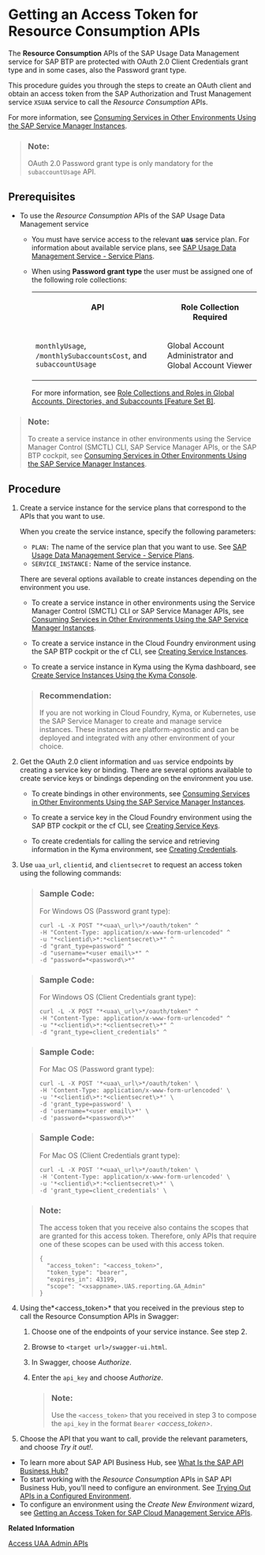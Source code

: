 <!-- loio4bfe9c71cf10466a8674a6ef8953cb18 -->

# Getting an Access Token for Resource Consumption APIs

The **Resource Consumption** APIs of the SAP Usage Data Management service for SAP BTP are protected with OAuth 2.0 Client Credentials grant type and in some cases, also the Password grant type.



This procedure guides you through the steps to create an OAuth client and obtain an access token from the SAP Authorization and Trust Management service `XSUAA` service to call the *Resource Consumption* APIs.

For more information, see [Consuming Services in Other Environments Using the SAP Service Manager Instances](https://help.sap.com/viewer/09cc82baadc542a688176dce601398de/Cloud/en-US/0714ac254e83492281d95e25548b388c.html).

> ### Note:  
> OAuth 2.0 Password grant type is only mandatory for the `subaccountUsage` API.



<a name="loio4bfe9c71cf10466a8674a6ef8953cb18__section_im4_f4d_k3b"/>

## Prerequisites

-   To use the *Resource Consumption* APIs of the SAP Usage Data Management service

    -   You must have service access to the relevant **uas** service plan. For information about available service plans, see [SAP Usage Data Management Service - Service Plans](sap-usage-data-management-service-service-plans-c94c85e.md).
    -   When using **Password grant type** the user must be assigned one of the following role collections:


        <table>
        <tr>
        <th valign="top">

        API


        
        </th>
        <th valign="top">

        Role Collection Required


        
        </th>
        </tr>
        <tr>
        <td valign="top">

        `monthlyUsage`, `/monthlySubaccountsCost`, and `subaccountUsage`


        
        </td>
        <td valign="top">

        Global Account Administrator and Global Account Viewer


        
        </td>
        </tr>
        </table>
        
        For more information, see [Role Collections and Roles in Global Accounts, Directories, and Subaccounts \[Feature Set B\]](../10-concepts/role-collections-and-roles-in-global-accounts-directories-and-subaccounts-feature-set-b-0039cf0.md).



> ### Note:  
> To create a service instance in other environments using the Service Manager Control \(SMCTL\) CLI, SAP Service Manager APIs, or the SAP BTP cockpit, see [Consuming Services in Other Environments Using the SAP Service Manager Instances](https://help.sap.com/viewer/09cc82baadc542a688176dce601398de/Cloud/en-US/0714ac254e83492281d95e25548b388c.html).



<a name="loio4bfe9c71cf10466a8674a6ef8953cb18__section_xph_mcr_w3b"/>

## Procedure

1.  Create a service instance for the service plans that correspond to the APIs that you want to use.

    When you create the service instance, specify the following parameters:

    -   `PLAN:` The name of the service plan that you want to use. See [SAP Usage Data Management Service - Service Plans](sap-usage-data-management-service-service-plans-c94c85e.md).
    -   `SERVICE_INSTANCE:` Name of the service instance.

    There are several options available to create instances depending on the environment you use.

    -   To create a service instance in other environments using the Service Manager Control \(SMCTL\) CLI or SAP Service Manager APIs, see [Consuming Services in Other Environments Using the SAP Service Manager Instances](https://help.sap.com/viewer/09cc82baadc542a688176dce601398de/Cloud/en-US/0714ac254e83492281d95e25548b388c.html).

    -   To create a service instance in the Cloud Foundry environment using the SAP BTP cockpit or the cf CLI, see [Creating Service Instances](../30-development/creating-service-instances-8221b74.md).

    -   To create a service instance in Kyma using the Kyma dashboard, see [Create Service Instances Using the Kyma Console](../30-development/create-service-instances-using-the-kyma-console-0453ffb.md).

    > ### Recommendation:  
    > If you are not working in Cloud Foundry, Kyma, or Kubernetes, use the SAP Service Manager to create and manage service instances. These instances are platform-agnostic and can be deployed and integrated with any other environment of your choice.

2.  Get the OAuth 2.0 client information and `uas` service endpoints by creating a service key or binding. There are several options available to create service keys or bindings depending on the environment you use.
    -   To create bindings in other environments, see [Consuming Services in Other Environments Using the SAP Service Manager Instances](https://help.sap.com/viewer/09cc82baadc542a688176dce601398de/Cloud/en-US/0714ac254e83492281d95e25548b388c.html).

    -   To create a service key in the Cloud Foundry environment using the SAP BTP cockpit or the cf CLI, see [Creating Service Keys](../30-development/creating-service-keys-4514a14.md).

    -   To create credentials for calling the service and retrieving information in the Kyma environment, see [Creating Credentials](../30-development/creating-credentials-945498c.md).


3.  Use `uaa_url`, `clientid`, and `clientsecret` to request an access token using the following commands:

    > ### Sample Code:  
    > For Windows OS \(Password grant type\):
    > 
    > ```
    > curl -L -X POST "*<uaa\_url\>*/oauth/token" ^ 
    > -H "Content-Type: application/x-www-form-urlencoded" ^ 
    > -u "*<clientid\>*:*<clientsecret\>*" ^ 
    > -d "grant_type=password" ^ 
    > -d "username=*<user email\>*" ^ 
    > -d "password=*<password\>*" 
    > 
    > ```

    > ### Sample Code:  
    > For Windows OS \(Client Credentials grant type\):
    > 
    > ```
    > curl -L -X POST "*<uaa\_url\>*/oauth/token" ^ 
    > -H "Content-Type: application/x-www-form-urlencoded" ^ 
    > -u "*<clientid\>*:*<clientsecret\>*" ^ 
    > -d "grant_type=client_credentials" ^
    > 
    > ```

    > ### Sample Code:  
    > For Mac OS \(Password grant type\):
    > 
    > ```
    > curl -L -X POST '*<uaa\_url\>*/oauth/token' \ 
    > -H 'Content-Type: application/x-www-form-urlencoded' \ 
    > -u '*<clientid\>*:*<clientsecret\>*' \ 
    > -d 'grant_type=password' \ 
    > -d 'username=*<user email\>*' \
    > -d 'password=*<password\>*'
    > 
    > ```

    > ### Sample Code:  
    > For Mac OS \(Client Credentials grant type\):
    > 
    > ```
    > curl -L -X POST '*<uaa\_url\>*/oauth/token' \ 
    > -H 'Content-Type: application/x-www-form-urlencoded' \ 
    > -u '*<clientid\>*:*<clientsecret\>*' \ 
    > -d 'grant_type=client_credentials' \ 
    > 
    > ```

    > ### Note:  
    > The access token that you receive also contains the scopes that are granted for this access token. Therefore, only APIs that require one of these scopes can be used with this access token.
    > 
    > ```
    > {
    >   "access_token": "<access_token>",
    >   "token_type": "bearer",
    >   "expires_in": 43199,
    >   "scope": "<xsappname>.UAS.reporting.GA_Admin"
    > }
    > 
    > ```

4.  Using the*<access\_token\>* that you received in the previous step to call the Resource Consumption APIs in Swagger:
    1.  Choose one of the endpoints of your service instance. See step 2.
    2.  Browse to `<target url>/swagger-ui.html`.
    3.  In Swagger, choose *Authorize*.
    4.  Enter the `api_key` and choose *Authorize*.

        > ### Note:  
        > Use the `<access_token>` that you received in step 3 to compose the `api_key` in the format `Bearer` *<access\_token\>*.


5.  Choose the API that you want to call, provide the relevant parameters, and choose *Try it out!*.

-   To learn more about SAP API Business Hub, see [What Is the SAP API Business Hub?](https://help.sap.com/viewer/e56a6c50d31541ea826021dc8e721a53/Cloud/en-US/54871d308811444d8d84fbb3fb82cf4c.html)
-   To start working with the *Resource Consumption* APIs in SAP API Business Hub, you'll need to configure an environment. See [Trying Out APIs in a Configured Environment](https://help.sap.com/viewer/e56a6c50d31541ea826021dc8e721a53/Cloud/en-US/f7796baaef6a48e9867298827f5028ff.html).
-   To configure an environment using the *Create New Environment* wizard, see [Getting an Access Token for SAP Cloud Management Service APIs](getting-an-access-token-for-sap-cloud-management-service-apis-3670474.md).

**Related Information**  


[Access UAA Admin APIs](access-uaa-admin-apis-ebc9113.md "To enable programmatic access to the XS user authentication and authorization (UAA) service in your subaccount of the Cloud Foundry environment, create an XSUAA service instance under the apiaccess plan.")

